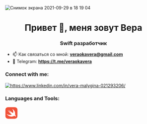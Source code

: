<img width="1054" alt="Снимок экрана 2021-09-29 в 18 19 04" src="https://user-images.githubusercontent.com/37182022/135298811-39229ff3-4b50-46e7-97a7-c0ad78643120.png">
<h1 align="center">Привет 👋, меня зовут Вера</h1>
<h3 align="center">Swift разработчик</h3>

- 📫 Как связаться со мной: **veraokavera@gmail.com**
- 💬 Telegram: **https://t.me/veraokavera**

<h3 align="left">Connect with me:</h3>
<p align="left">
<a href="https://linkedin.com/in/https://www.linkedin.com/in/vera-malygina-021293206/" target="blank"><img align="center" src="https://raw.githubusercontent.com/rahuldkjain/github-profile-readme-generator/master/src/images/icons/Social/linked-in-alt.svg" alt="https://www.linkedin.com/in/vera-malygina-021293206/" height="30" width="40" /></a>
</p>

<h3 align="left">Languages and Tools:</h3>
<p align="left"> <a href="https://developer.apple.com/swift/" target="_blank"> <img src="https://raw.githubusercontent.com/devicons/devicon/master/icons/swift/swift-original.svg" alt="swift" width="40" height="40"/> </a> </p>
